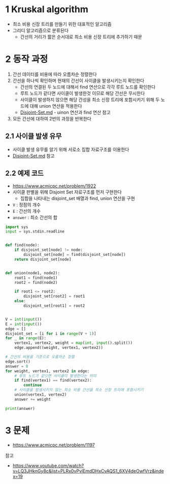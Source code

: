 # 1 Kruskal algorithm

* 최소 비용 신장 트리를 만들기 위한 대표적인 알고리즘
* 그리디 알고리즘으로 분류된다
  *   간선의 거리가 짧은 순서대로 최소 비용 신장 트리에 추가하기 때문



# 2 동작 과정

1. 간선 데이터를 비용에 따라 오름차순 정렬한다
2. 간선을 하나씩 확인하며 현재의 간선이 사이클을 발생시키는지 확인한다
   * 간선의 연결된 두 노드에 대해서 find 연산으로 각각 루트 노드를 확인한다
   * 루트 노드가 같다면 사이클이 발생한것 이므로 해당 간선은 무시한다
   * 사이클이 발생하지 않으면 해당 간성을 최소 신장 트리에 포함시키기 위해 두 노드에 대해 union 연산을 적용한다
   * [Disjoint-Set.md](../../Data-Structure/Disjoint-Set/Disjoint-Set.md) - uinon 연산과 find 연산 참고
3. 모든 간선에 대하여 2번의 과정을 반복한다





## 2.1 사이클 발생 유무

* 사이클 발생 유무를 알기 위해 서로소 집합 자료구조를 이용한다
* [Disjoint-Set.md](../../Data-Structure/Disjoint-Set/Disjoint-Set.md) 참고



## 2.2 예제 코드

* https://www.acmicpc.net/problem/1922
* 사이클 판별을 위해 Disjoint Set 자료구조를 먼저 구현한다
  * 집합을 나타내는 disjoint_set 배열과 find, union 연산을 구현
* `V` : 정점의 개수
* `E` : 간선의 개수
* `answer` : 최소 간선의 합

```python
import sys
input = sys.stdin.readline


def find(node):
    if disjoint_set[node] != node:
        disjoint_set[node] = find(disjoint_set[node])
    return disjoint_set[node]


def union(node1, node2):
    root1 = find(node1)
    root2 = find(node2)

    if root1 <= root2:
        disjoint_set[root2] = root1
    else:
        disjoint_set[root1] = root2


V = int(input())
E = int(input())
edge = []
disjoint_set = [i for i in range(V + 1)]
for _ in range(E):
    vertex1, vertex2, weight = map(int, input().split())
    edge.append((weight, vertex1, vertex2))

# 간선의 비용을 기준으로 오름차순 정렬
edge.sort()
answer = 0
for weight, vertex1, vertex2 in edge:
  	# 루트 노드가 같으면 사이클이 발생한다는 의미
    if find(vertex1) == find(vertex2):
        continue
    # 사이클을 발생시키지 않는 최소 비용 간선을 최소 신장 트리에 포함시키기
    union(vertex1, vertex2)
    answer += weight

print(answer)
```



# 3 문제

* https://www.acmicpc.net/problem/1197



참고

* https://www.youtube.com/watch?v=LQ3JHknGy8c&list=PLRx0vPvlEmdDHxCvAQS1_6XV4deOwfVrz&index=19

